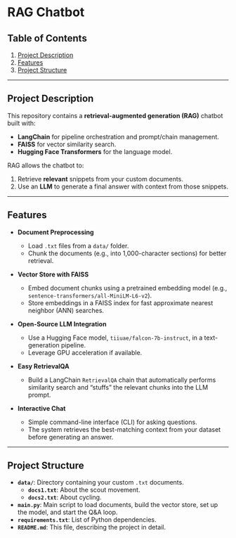 # RAG Chatbot

## Table of Contents
1. [Project Description](#project-description)
2. [Features](#features)
3. [Project Structure](#project-structure)

---

## Project Description

This repository contains a **retrieval-augmented generation (RAG)** chatbot built with:
- **LangChain** for pipeline orchestration and prompt/chain management.
- **FAISS** for vector similarity search.
- **Hugging Face Transformers** for the language model.

RAG allows the chatbot to:
1. Retrieve **relevant** snippets from your custom documents.
2. Use an **LLM** to generate a final answer with context from those snippets.

---

## Features

- **Document Preprocessing**  
  - Load `.txt` files from a `data/` folder.  
  - Chunk the documents (e.g., into 1,000-character sections) for better retrieval.

- **Vector Store with FAISS**  
  - Embed document chunks using a pretrained embedding model (e.g., `sentence-transformers/all-MiniLM-L6-v2`).  
  - Store embeddings in a FAISS index for fast approximate nearest neighbor (ANN) searches.

- **Open-Source LLM Integration**  
  - Use a Hugging Face model, `tiiuae/falcon-7b-instruct`, in a text-generation pipeline.  
  - Leverage GPU acceleration if available.

- **Easy RetrievalQA**  
  - Build a LangChain `RetrievalQA` chain that automatically performs similarity search and “stuffs” the relevant chunks into the LLM prompt.

- **Interactive Chat**  
  - Simple command-line interface (CLI) for asking questions.  
  - The system retrieves the best-matching context from your dataset before generating an answer.

---

## Project Structure

- **`data/`**: Directory containing your custom `.txt` documents.
    - **`docs1.txt`**: About the scout movement.
    - **`docs2.txt`**: About cycling.
- **`main.py`**: Main script to load documents, build the vector store, set up the model, and start the Q&A loop.  
- **`requirements.txt`**: List of Python dependencies.  
- **`README.md`**: This file, describing the project in detail.
